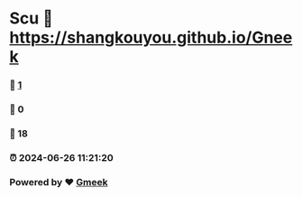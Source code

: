 # Scu :link: https://shangkouyou.github.io/Gneek 
### :page_facing_up: [1](https://shangkouyou.github.io/Gneek/tag.html) 
### :speech_balloon: 0 
### :hibiscus: 18 
### :alarm_clock: 2024-06-26 11:21:20 
### Powered by :heart: [Gmeek](https://github.com/Meekdai/Gmeek)
